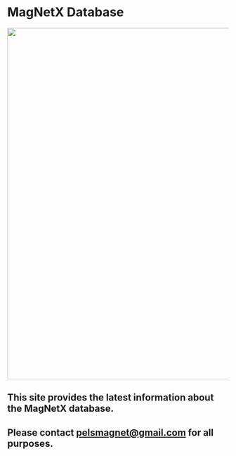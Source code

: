 # MagNetX Database 

<img src="img/MagNet Logo.jpg" width="800">

## This site provides the latest information about the MagNetX database. 
## Please contact [pelsmagnet@gmail.com](mailto:pelsmagnet@gmail.com) for all purposes.
